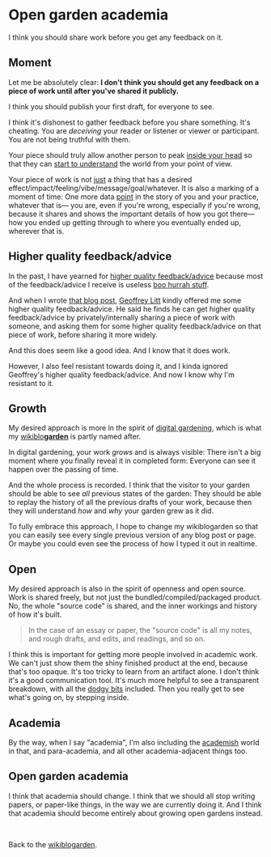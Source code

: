 # Open garden academia

I think you should share work before you get any feedback on it.

## Moment

Let me be absolutely clear: **I don't think you should get any feedback on a piece of work until after you've shared it publicly.**

I think you should publish your first draft, for everyone to see. 

I think it's dishonest to gather feedback before you share something. It's cheating. You are *deceiving* your reader or listener or viewer or participant. You are not being truthful with them.

Your piece should truly allow another person to peak [inside your head](https://www.todepond.com/wikiblogarden/my-wikiblogarden/hosting/journey/) so that they can [start to understand](https://www.todepond.com/wikiblogarden/art/why-bother/being/understood/) the world from your point of view.

Your piece of work is not [just](https://www.todepond.com/wikiblogarden/better-computing/just/) a thing that has a desired effect/impact/feeling/vibe/message/goal/whatever. It is also a marking of a moment of time: One more data [point](https://www.todepond.com/wikiblogarden/blending/work/) in the story of you and your practice, whatever that is— you are, even if you're wrong, especially if you're wrong, because it shares and shows the important details of how you got there— how you ended up getting through to where you eventually ended up, wherever that is.

## Higher quality feedback/advice

In the past, I have yearned for [higher quality feedback/advice](https://www.todepond.com/wikiblogarden/blending/critiques/) because most of the feedback/advice I receive is useless [boo hurrah stuff](https://www.todepond.com/wikiblogarden/academia/citation/soon/).

And when I wrote [that blog post](https://www.todepond.com/wikiblogarden/blending/critiques/), [Geoffrey Litt](https://www.geoffreylitt.com/) kindly offered me some higher quality feedback/advice. He said he finds he can get higher quality feedback/advice by privately/internally sharing a piece of work with someone, and asking them for some higher quality feedback/advice on that piece of work, before sharing it more widely. 

And this does seem like a good idea. And I know that it does work.

However, I also feel resistant towards doing it, and I kinda ignored Geoffrey's higher quality feedback/advice. And now I know why I'm resistant to it.

## Growth

My desired approach is more in the spirit of [digital gardening](https://maggieappleton.com/garden-history), which is what my [wikiblo**garden**](/wikiblogarden) is partly named after.

In digital gardening, your work *grows* and is always visible: There isn't a big moment where you finally reveal it in completed form: Everyone can see it happen over the passing of time.

And the whole process is recorded. I think that the visitor to your garden should be able to see *all* previous states of the garden: They should be able to replay the history of all the previous drafts of your work, because then they will understand *how* and *why* your garden grew as it did. 

To fully embrace this approach, I hope to change my wikiblogarden so that you can easily see every single previous version of any blog post or page. Or maybe you could even see the process of how I typed it out in realtime.

## Open

My desired approach is also in the spirit of openness and open source. Work is shared freely, but not just the bundled/compiled/packaged product. No, the whole "source code" is shared, and the inner workings and history of how it's built.

> In the case of an essay or paper, the "source code" is all my notes, and rough drafts, and edits, and readings, and so on.

I think this is important for getting more people involved in academic work. We can't just show them the shiny finished product at the end, because that's too opaque. It's too tricky to learn from an artifact alone. I don't think it's a good communication tool. It's much more helpful to see a transparent breakdown, with all the [dodgy bits](https://youtu.be/YRBtAn240j8?si=9Q2lk5a3W-TV8JF_) included. Then you really get to see what's going on, by stepping inside.

## Academia

By the way, when I say "academia", I'm also including the [academish](https://inkandswitch.notion.site/Academish-Voice-0d8126b3be5545d2a21705ceedb5dd45) world in that, and para-academia, and all other academia-adjacent things too. 

## Open garden academia

I think that academia should change. I think that we should all stop writing papers, or paper-like things, in the way we are currently doing it. And I think that academia should become entirely about growing open gardens instead.

<br>

Back to the [wikiblogarden](/wikiblogarden).
